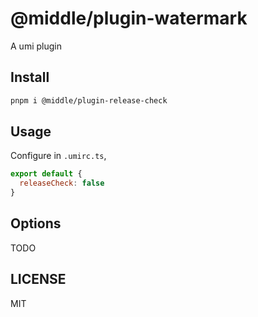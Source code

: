 # @middle/plugin-watermark

A umi plugin

## Install

```bash
pnpm i @middle/plugin-release-check
```

## Usage

Configure in `.umirc.ts`,

```js
export default {
  releaseCheck: false
}
```

## Options

TODO

## LICENSE

MIT
